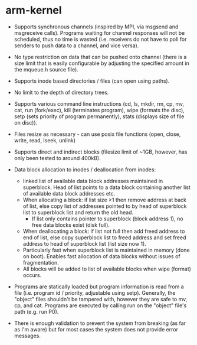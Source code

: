 # arm-kernel
- Supports synchronous channels (inspired by MPI, via msgsend and msgreceive calls). Programs waiting for channel responses will
  not be scheduled, thus no time is wasted (i.e. receivers do not have to poll for senders to push
  data to a channel, and vice versa).
- No type restriction on data that can be pushed onto channel (there is a size limit that is easily configurable
  by adjusting the specified amount in the mqueue.h source file).

- Supports inode based directories / files (can open using paths).
- No limit to the depth of directory trees.
- Supports various command line instructions (cd, ls, mkdir, rm, cp, mv, cat, run <path> (fork/exec), kill 
  <pid> (terminates program), wipe (formats the disc), setp <priority> <path> (sets priority of program
  permanently), stats <path> (displays size of file on disc)).
- Files resize as necessary - can use posix file functions (open, close, write, read, lseek, unlink)
- Supports direct and indirect blocks (filesize limit of ~1GB, however, has only been tested to around 400kB).

- Data block allocation to inodes / deallocation from inodes:
  - linked list of available data block addresses maintained in superblock. Head of list
    points to a data block containing another list of available data block addresses etc.
  - When allocating a block: if list size >1 then remove address at back of list, else copy 
    list of addresses pointed to by head of superblock list to superblock list and return the old head.
    - If list only contains pointer to superblock (block address 1), no free data blocks exist (disk full).
  - When deallocating a block: if list not full then add freed address to end of list, else
    copy superblock list to freed address and set freed address to head of superblock list (list size now 1).
  - Particularly fast when superblock list is maintained in memory (done on boot).
  Enables fast allocation of data blocks without issues of fragmentation.
  - All blocks will be added to list of available blocks when wipe (format) occurs.

- Programs are statically loaded but program information is read from a file (i.e. program id / priority, 
  adjustable using setp). Generally, the "object" files shouldn't be tampered with, however they are 
  safe to mv, cp, and cat. Programs are executed by calling run on the "object" file's path (e.g. run P0).

- There is enough validation to prevent the system from breaking (as far as I'm aware) but for most cases the 
  system does not provide error messages.
